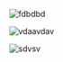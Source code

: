 ![fdbdbd](https://user-images.githubusercontent.com/80070821/110931376-759caf80-832a-11eb-85ff-b2d56ce46b34.jpg)

![vdaavdav](https://user-images.githubusercontent.com/80070821/110931393-7b929080-832a-11eb-9531-90dcb2c409f0.png)


![sdvsv](https://user-images.githubusercontent.com/80070821/110931398-7d5c5400-832a-11eb-943d-bd2aad49f02a.png)
